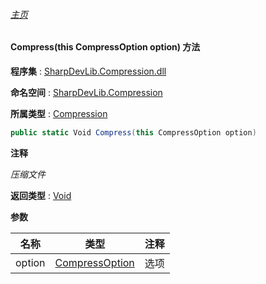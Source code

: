###### [主页](./Index.md "主页")

#### Compress(this CompressOption option) 方法

**程序集** : [SharpDevLib.Compression.dll](./SharpDevLib.Compression.assembly.md "SharpDevLib.Compression.dll")

**命名空间** : [SharpDevLib.Compression](./SharpDevLib.Compression.namespace.md "SharpDevLib.Compression")

**所属类型** : [Compression](./SharpDevLib.Compression.Compression.md "Compression")

``` csharp
public static Void Compress(this CompressOption option)
```

**注释**

*压缩文件*



**返回类型** : [Void](https://learn.microsoft.com/en-us/dotnet/api/system.void "Void")


**参数**

|名称|类型|注释|
|---|---|---|
|option|[CompressOption](./SharpDevLib.Compression.CompressOption.md "CompressOption")|选项|


